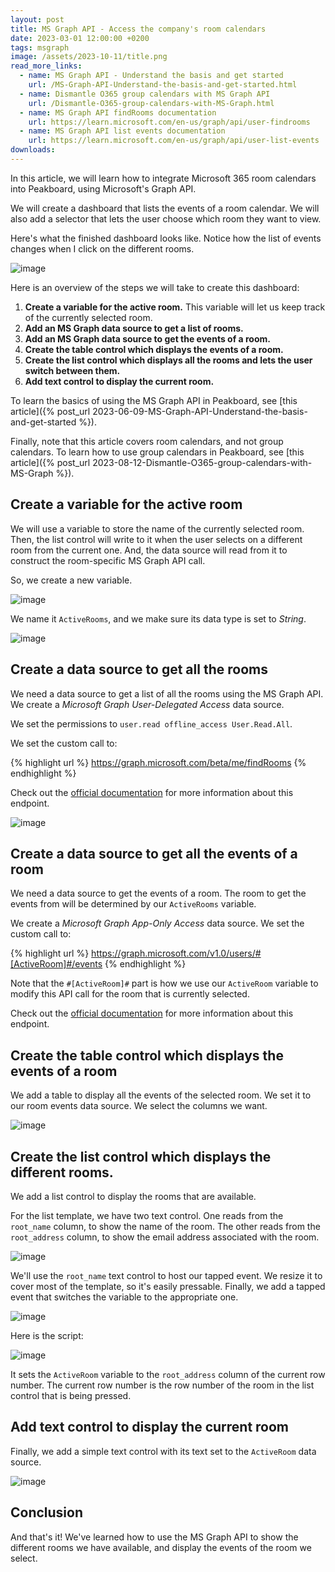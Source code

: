 ```yaml
---
layout: post
title: MS Graph API - Access the company's room calendars
date: 2023-03-01 12:00:00 +0200
tags: msgraph
image: /assets/2023-10-11/title.png
read_more_links:
  - name: MS Graph API - Understand the basis and get started
    url: /MS-Graph-API-Understand-the-basis-and-get-started.html
  - name: Dismantle O365 group calendars with MS Graph API
    url: /Dismantle-O365-group-calendars-with-MS-Graph.html
  - name: MS Graph API findRooms documentation
    url: https://learn.microsoft.com/en-us/graph/api/user-findrooms
  - name: MS Graph API list events documentation
    url: https://learn.microsoft.com/en-us/graph/api/user-list-events
downloads:
---
```

In this article, we will learn how to integrate Microsoft 365 room calendars into Peakboard, using Microsoft's Graph API.

We will create a dashboard that lists the events of a room calendar. We will also add a selector that lets the user choose which room they want to view.

Here's what the finished dashboard looks like. Notice how the list of events changes when I click on the different rooms.

![image](/assets/2023-10-11/010.gif)

Here is an overview of the steps we will take to create this dashboard:

1. **Create a variable for the active room.** This variable will let us keep track of the currently selected room.
1. **Add an MS Graph data source to get a list of rooms.**
1. **Add an MS Graph data source to get the events of a room.**
1. **Create the table control which displays the events of a room.**
1. **Create the list control which displays all the rooms and lets the user switch between them.**
1. **Add text control to display the current room.**

To learn the basics of using the MS Graph API in Peakboard, see [this article]({% post_url 2023-06-09-MS-Graph-API-Understand-the-basis-and-get-started %}).

Finally, note that this article covers room calendars, and not group calendars. To learn how to use group calendars in Peakboard, see [this article]({% post_url 2023-08-12-Dismantle-O365-group-calendars-with-MS-Graph %}).


## Create a variable for the active room

We will use a variable to store the name of the currently selected room. Then, the list control will write to it when the user selects on a different room from the current one. And, the data source will read from it to construct the room-specific MS Graph API call.

So, we create a new variable.

![image](/assets/2023-10-11/020.png)


We name it `ActiveRooms`, and we make sure its data type is set to *String*.

![image](/assets/2023-10-11/030.png)


## Create a data source to get all the rooms

We need a data source to get a list of all the rooms using the MS Graph API. We create a *Microsoft Graph User-Delegated Access* data source.

We set the permissions to `user.read offline_access User.Read.All`.

We set the custom call to:

{% highlight url %}
https://graph.microsoft.com/beta/me/findRooms
{% endhighlight %}

Check out the [official documentation](https://learn.microsoft.com/en-us/graph/api/user-findrooms) for more information about this endpoint.


![image](/assets/2023-10-11/040.png)


## Create a data source to get all the events of a room

We need a data source to get the events of a room. The room to get the events from will be determined by our `ActiveRooms` variable.

We create a *Microsoft Graph App-Only Access* data source. We set the custom call to:

{% highlight url %}
https://graph.microsoft.com/v1.0/users/#[ActiveRoom]#/events
{% endhighlight %}

Note that the `#[ActiveRoom]#` part is how we use our `ActiveRoom` variable to modify this API call for the room that is currently selected.

Check out the [official documentation](https://learn.microsoft.com/en-us/graph/api/user-list-events) for more information about this endpoint.


## Create the table control which displays the events of a room

We add a table to display all the events of the selected room. We set it to our room events data source. We select the columns we want.

![image](/assets/2023-10-11/050.png)


## Create the list control which displays the different rooms.

We add a list control to display the rooms that are available.

For the list template, we have two text control. One reads from the `root_name` column, to show the name of the room. The other reads from the `root_address` column, to show the email address associated with the room.

![image](/assets/2023-10-11/060.png)

We'll use the `root_name` text control to host our tapped event. We resize it to cover most of the template, so it's easily pressable. Finally, we add a tapped event that switches the variable to the appropriate one.

![image](/assets/2023-10-11/070.png)

Here is the script:

![image](/assets/2023-10-11/080.png)

It sets the `ActiveRoom` variable to the `root_address` column of the current row number. The current row number is the row number of the room in the list control that is being pressed.

## Add text control to display the current room

Finally, we add a simple text control with its text set to the `ActiveRoom` data source.

![image](/assets/2023-10-11/090.png)

## Conclusion

And that's it! We've learned how to use the MS Graph API to show the different rooms we have available, and display the events of the room we select.